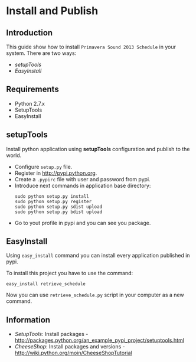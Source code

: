 # Install and Publish

## Introduction

This guide show how to install `Primavera Sound 2013 Schedule` in your system.
There are two ways: 

  * *setupTools*
  * *EasyInstall*

## Requirements

* Python 2.7.x
* SetupTools
* EasyInstall

## setupTools

Install python application using **setupTools** configuration and publish to the world.
  * Configure `setup.py` file.
  * Register in http://pypi.python.org.
  * Create a `.pypirc` file with user and password from pypi.
  * Introduce next commands in application base directory:
    ```shell
    sudo python setup.py install
    sudo python setup.py register
    sudo python setup.py sdist upload
    sudo python setup.py bdist upload
    ```
  * Go to yout profile in pypi and you can see you package.

## EasyInstall

Using `easy_install` command you can install every application published in pypi.

To install this project you have to use the command:

```shell
easy_install retrieve_schedule
```

Now you can use `retrieve_schedule.py` script in your computer as a new command.

## Information

* *SetupTools*: Install packages - http://packages.python.org/an_example_pypi_project/setuptools.html
* *CheeseShop*: Install packages and versions - http://wiki.python.org/moin/CheeseShopTutorial

